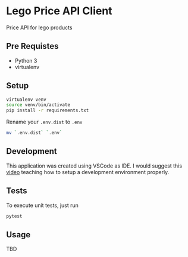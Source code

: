 # Lego Price API Client

Price API for lego products

## Pre Requistes

- Python 3
- virtualenv

## Setup

```bash
virtualenv venv
source venv/bin/activate
pip install -r requirements.txt
```

Rename your `.env.dist` to `.env`

```bash
mv `.env.dist` `.env`
```

## Development

This application was created using VSCode as IDE. I would suggest this [video](https://www.youtube.com/watch?v=W--_EOzdTHk) teaching how to setup a development environment properly.

## Tests

To execute unit tests, just run

```bash
pytest
```

## Usage

TBD
